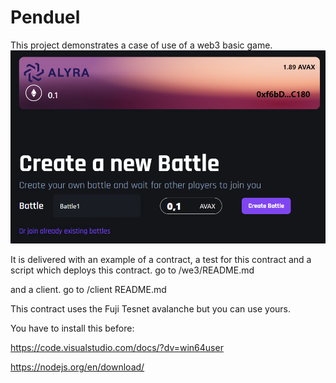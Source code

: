 # Penduel

This project demonstrates a case of use of a web3 basic game. 
![Penduel](/client/public/CreateBattle.png)

It is delivered with an example of a contract, a test for this contract and a script which deploys this contract.
go to /we3/README.md

and a client.
go to /client README.md

This contract uses the Fuji Tesnet avalanche but you can use yours.

You have to install this before:

https://code.visualstudio.com/docs/?dv=win64user

https://nodejs.org/en/download/

